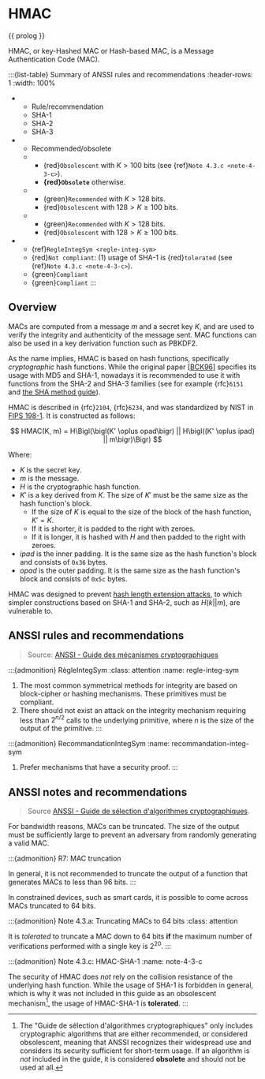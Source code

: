 # HMAC

{{ prolog }}

HMAC, or key-Hashed MAC or Hash-based MAC, is a Message Authentication Code
(MAC).

:::{list-table} Summary of ANSSI rules and recommendations
:header-rows: 1
:width: 100%

- - Rule/recommendation
  - SHA-1
  - SHA-2
  - SHA-3
- - Recommended/obsolete
  - - {red}`Obsolescent` with $K > 100$ bits (see {ref}`Note 4.3.c <note-4-3-c>`).
    - **{red}`Obsolete`** otherwise.
  - - {green}`Recommended` with $K > 128$ bits.
    - {red}`Obsolescent` with $128 > K \ge 100$ bits.
  - - {green}`Recommended` with $K > 128$ bits.
    - {red}`Obsolescent` with $128 > K \ge 100$ bits.
- - {ref}`RegleIntegSym <regle-integ-sym>`
  - {red}`Not compliant`: (1) usage of SHA-1 is {red}`tolerated` (see {ref}`Note
  4.3.c <note-4-3-c>`).
  - {green}`Compliant`
  - {green}`Compliant`
:::

## Overview

MACs are computed from a message $m$ and a secret key $K$, and are used to
verify the integrity and authenticity of the message sent. MAC functions can
also be used in a key derivation function such as PBKDF2.

As the name implies, HMAC is based on hash functions, specifically
*cryptographic* hash functions. While the original paper
[[BCK96](https://cseweb.ucsd.edu/~mihir/papers/kmd5.pdf)] specifies its usage
with MD5 and SHA-1, nowadays it is recommended to use it with functions from the
SHA-2 and SHA-3 families (see for example {rfc}`6151` and [the SHA method
guide](/method/SHA)).

HMAC is described in {rfc}`2104`, {rfc}`6234`, and was standardized by NIST in
[FIPS 198-1](https://csrc.nist.gov/pubs/fips/198-1/final). It is constructed as
follows:

$$
HMAC(K, m) = H\Bigl(\bigl(K' \oplus opad\bigr) || H\bigl((K' \oplus ipad) ||
m\bigr)\Bigr)
$$

Where:

- $K$ is the secret key.
- $m$ is the message.
- $H$ is the cryptographic hash function.
- $K'$ is a key derived from $K$. The size of $K'$ must be the same size as the
hash function's block.
  - If the size of $K$ is equal to the size of the block of the hash function, $K' = K$.
  - If it is shorter, it is padded to the right with zeroes.
  - If it is longer, it is hashed with $H$ and then padded to the right with zeroes.
- $ipad$ is the inner padding. It is the same size as the hash function's block
  and consists of `0x36` bytes.
- $opad$ is the outer padding. It is the same size as the hash function's block
  and consists of `0x5c` bytes.

HMAC was designed to prevent [hash length extension
attacks](/method/SHA.md#hash-length-extension-attack), to which simpler
constructions based on SHA-1 and SHA-2, such as $H(k || m)$, are vulnerable to.

## ANSSI rules and recommendations

> Source: [ANSSI - Guide des mécanismes cryptographiques](https://www.ssi.gouv.fr/uploads/2021/03/anssi-guide-mecanismes_crypto-2.04.pdf)

:::{admonition} RègleIntegSym
:class: attention
:name: regle-integ-sym

1. The most common symmetrical methods for integrity are based on block-cipher
   or hashing mechanisms. These primitives must be compliant.
2. There should not exist an attack on the integrity mechanism requiring less
   than $2^{n/2}$ calls to the underlying primitive, where $n$ is the size of
   the output of the primitive.
:::

:::{admonition} RecommandationIntegSym
:name: recommandation-integ-sym

1. Prefer mechanisms that have a security proof.
:::

## ANSSI notes and recommendations

> Source [ANSSI - Guide de sélection d'algorithmes cryptographiques](https://cyber.gouv.fr/sites/default/files/2021/03/anssi-guide-selection_crypto-1.0.pdf).

For bandwidth reasons, MACs can be truncated. The size of the output must be
sufficiently large to prevent an adversary from randomly generating a valid MAC.

:::{admonition} R7: MAC truncation

In general, it is not recommended to truncate the output of a function that
generates MACs to less than 96 bits.
:::

In constrained devices, such as smart cards, it is possible to come across MACs
truncated to 64 bits.

:::{admonition} Note 4.3.a: Truncating MACs to 64 bits
:class: attention

It is *tolerated* to truncate a MAC down to 64 bits **if** the maximum number of
verifications performed with a single key is $2^{20}$.
:::

:::{admonition} Note 4.3.c: HMAC-SHA-1
:name: note-4-3-c

The security of HMAC does *not* rely on the collision resistance of the
underlying hash function. While the usage of SHA-1 is forbidden in general,
which is why it was not included in this guide as an obsolescent
mechanism[^include], the usage of HMAC-SHA-1 is **tolerated**.
:::

[^include]: The "Guide de sélection d'algorithmes cryptographiques" only
    includes cryptographic algorithms that are either recommended, or considered
obsolescent, meaning that ANSSI recognizes their widespread use and considers
its security sufficient for short-term usage. If an algorithm is *not* included
in the guide, it is considered **obsolete** and should not be used at all.
